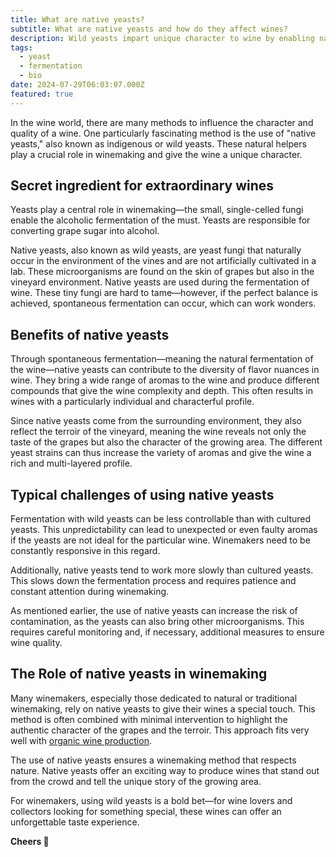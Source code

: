 ```yaml
---
title: What are native yeasts?
subtitle: What are native yeasts and how do they affect wines?
description: Wild yeasts impart unique character to wine by enabling natural fermentation. They bring diverse aromas and reflect the terroir, but with challenges.
tags:
  - yeast
  - fermentation
  - bio
date: 2024-07-29T06:03:07.000Z
featured: true
---
```


In the wine world, there are many methods to influence the character and quality of a wine. One particularly fascinating method is the use of "native yeasts," also known as indigenous or wild yeasts. These natural helpers play a crucial role in winemaking and give the wine a unique character.

## Secret ingredient for extraordinary wines

Yeasts play a central role in winemaking—the small, single-celled fungi enable the alcoholic fermentation of the must. Yeasts are responsible for converting grape sugar into alcohol.

Native yeasts, also known as wild yeasts, are yeast fungi that naturally occur in the environment of the vines and are not artificially cultivated in a lab. These microorganisms are found on the skin of grapes but also in the vineyard environment. Native yeasts are used during the fermentation of wine. These tiny fungi are hard to tame—however, if the perfect balance is achieved, spontaneous fermentation can occur, which can work wonders.

## Benefits of native yeasts

Through spontaneous fermentation—meaning the natural fermentation of the wine—native yeasts can contribute to the diversity of flavor nuances in wine. They bring a wide range of aromas to the wine and produce different compounds that give the wine complexity and depth. This often results in wines with a particularly individual and characterful profile.

Since native yeasts come from the surrounding environment, they also reflect the terroir of the vineyard, meaning the wine reveals not only the taste of the grapes but also the character of the growing area. The different yeast strains can thus increase the variety of aromas and give the wine a rich and multi-layered profile.

## Typical challenges of using native yeasts

Fermentation with wild yeasts can be less controllable than with cultured yeasts. This unpredictability can lead to unexpected or even faulty aromas if the yeasts are not ideal for the particular wine. Winemakers need to be constantly responsive in this regard.

Additionally, native yeasts tend to work more slowly than cultured yeasts. This slows down the fermentation process and requires patience and constant attention during winemaking.

As mentioned earlier, the use of native yeasts can increase the risk of contamination, as the yeasts can also bring other microorganisms. This requires careful monitoring and, if necessary, additional measures to ensure wine quality.

## The Role of native yeasts in winemaking

Many winemakers, especially those dedicated to natural or traditional winemaking, rely on native yeasts to give their wines a special touch. This method is often combined with minimal intervention to highlight the authentic character of the grapes and the terroir. This approach fits very well with [organic wine production](/en/blog/wines/bio-vs-organic).

The use of native yeasts ensures a winemaking method that respects nature. Native yeasts offer an exciting way to produce wines that stand out from the crowd and tell the unique story of the growing area.

For winemakers, using wild yeasts is a bold bet—for wine lovers and collectors looking for something special, these wines can offer an unforgettable taste experience.

**Cheers 🍷**
